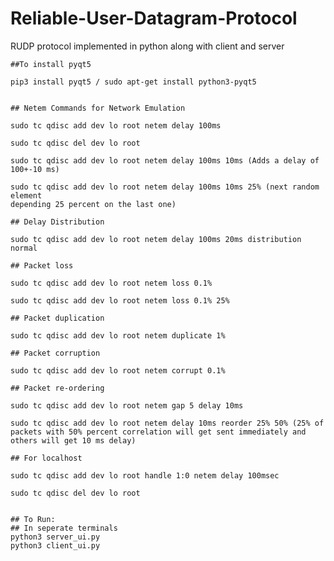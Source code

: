 # Reliable-User-Datagram-Protocol

RUDP protocol implemented in python along with client and server

    ##To install pyqt5
    
    pip3 install pyqt5 / sudo apt-get install python3-pyqt5


    ## Netem Commands for Network Emulation
     
    sudo tc qdisc add dev lo root netem delay 100ms
     
    sudo tc qdisc del dev lo root
     
    sudo tc qdisc add dev lo root netem delay 100ms 10ms (Adds a delay of 100+-10 ms)
     
    sudo tc qdisc add dev lo root netem delay 100ms 10ms 25% (next random element
    depending 25 percent on the last one)
     
    ## Delay Distribution
     
    sudo tc qdisc add dev lo root netem delay 100ms 20ms distribution normal
     
    ## Packet loss
     
    sudo tc qdisc add dev lo root netem loss 0.1%
     
    sudo tc qdisc add dev lo root netem loss 0.1% 25%
     
    ## Packet duplication
     
    sudo tc qdisc add dev lo root netem duplicate 1%
     
    ## Packet corruption
     
    sudo tc qdisc add dev lo root netem corrupt 0.1%
     
    ## Packet re-ordering
     
    sudo tc qdisc add dev lo root netem gap 5 delay 10ms
     
    sudo tc qdisc add dev lo root netem delay 10ms reorder 25% 50% (25% of packets with 50% percent correlation will get sent immediately and others will get 10 ms delay)
     
    ## For localhost
     
    sudo tc qdisc add dev lo root handle 1:0 netem delay 100msec
     
    sudo tc qdisc del dev lo root


    ## To Run:
    ## In seperate terminals
    python3 server_ui.py
    python3 client_ui.py
   
